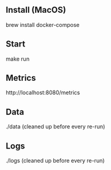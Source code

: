## Install (MacOS)
brew install docker-compose

## Start
make run

## Metrics
http://localhost:8080/metrics  

## Data
./data (cleaned up before every re-run)

## Logs
./logs (cleaned up before every re-run)